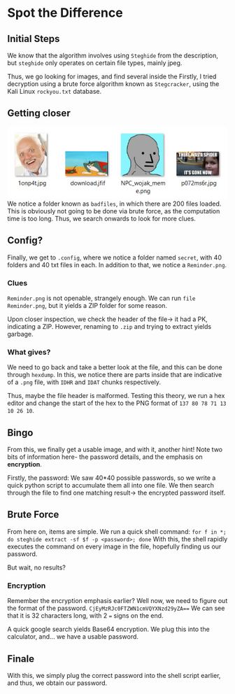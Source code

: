 # Spot the Difference #
## Initial Steps
We know that the algorithm involves using `Steghide` from the description, but `steghide` only operates on certain file types, mainly jpeg.

Thus, we go looking for images, and find several inside the 
Firstly, I tried decryption using a brute force algorithm known as `Stegcracker`, using the Kali Linux `rockyou.txt` database. 


## Getting closer
![image](Potential.png "Might be something here")
We notice a folder known as `badfiles`, in which there are 200 files loaded. This is obviously not going to be done via brute force, as the computation time is too long. Thus, we search onwards to look for more clues.

## Config?
Finally, we get to `.config`, where we notice a folder named `secret`, with 40 folders and 40 txt files in each. In addition to that, we notice a `Reminder.png`. 

### Clues
`Reminder.png` is not openable, strangely enough. 
We can run `file Reminder.png`, but it yields a ZIP folder for some reason.

Upon closer inspection, we check the header of the file-> it had a PK, indicating a ZIP.
However, renaming to `.zip` and trying to extract yields garbage.

### What gives?
We need to go back and take a better look at the file, and this can be done through `hexdump`. In this, we notice there are parts inside that are indicative of a `.png` file, with `IDHR` and `IDAT` chunks respectively.

Thus, maybe the file header is malformed. Testing this theory, we run a hex editor and change the start of the hex to the PNG format of `137 80 78 71 13 10 26 10`.

## Bingo
From this, we finally get a usable image, and with it, another hint!
Note two bits of information here- the password details, and the emphasis on **encryption**.

Firstly, the password:
We saw 40*40 possible passwords, so we write a quick python script to accumulate them all into one file.
We then search through the file to find one matching result-> the encrypted password itself.

## Brute Force
From here on, items are simple. We run a quick shell command:
`for f in *; do steghide extract -sf $f -p <password>; done`
With this, the shell rapidly executes the command on every image in the file, hopefully finding us our password.

But wait, no results?

### Encryption
Remember the encryption emphasis earlier? Well now, we need to figure out the format of the password.
`CjEyMzRJc0FTZWN1cmVQYXNzd29yZA==`
We can see that it is 32 characters long, with 2 `=` signs on the end.

A quick google search yields Base64 encryption. 
We plug this into the calculator, and... we have a usable password.

## Finale
With this, we simply plug the correct password into the shell script earlier, and thus, we obtain our password.
